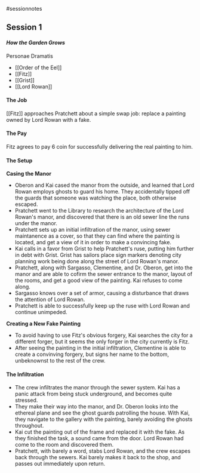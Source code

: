 #sessionnotes

## Session 1
#### *How the Garden Grows*

Personae Dramatis
- [[Order of the Eel]]
- [[Fitz]]
- [[Grist]]
- [[Lord Rowan]]

#### The Job
[[Fitz]] approaches Pratchett about a simple swap job: replace a painting owned by Lord Rowan with a fake. 

#### The Pay
Fitz agrees to pay 6 coin for successfully delivering the real painting to him.

#### The Setup
**Casing the Manor**
- Oberon and Kai cased the manor from the outside, and learned that Lord Rowan employs ghosts to guard his home. They accidentally tipped off the guards that someone was watching the place, both otherwise escaped.
- Pratchett went to the Library to research the architecture of the Lord Rowan's manor, and discovered that there is an old sewer line the runs under the manor. 
- Pratchett sets up an initial infiltration of the manor, using sewer maintanence as a cover, so that they can find where the painting is located, and get a view of it in order to make a convincing fake. 
- Kai calls in a favor from Grist to help Pratchett's ruse, putting him further in debt with Grist. Grist has sailors place sign markers denoting city planning work being done along the street of Lord Rowan's manor.
- Pratchett, along with Sargasso, Clementine, and Dr. Oberon, get into the manor and are able to cofirm the sewer entrance to the manor, layout of the rooms, and get a good view of the painting. Kai refuses to come along.
- Sargasso knows over a set of armor, causing a disturbance that draws the attention of Lord Rowan. 
- Pratchett is able to successfully keep up the ruse with Lord Rowan and continue unimpeded.

**Creating a New Fake Painting**
- To avoid having to use Fitz's obvious forgery, Kai searches the city for a different forger, but it seems the only forger in the city currently is Fitz.
- After seeing the painting in the initial infiltration, Clementine is able to create a convinving forgery, but signs her name to the bottom, unbeknownst to the rest of the crew.

#### The Infiltration
- The crew infiltrates the manor through the sewer system. Kai has a panic attack from being stuck underground, and becomes quite stressed.
- They make their way into the manor, and Dr. Oberon looks into the ethereal plane and see the ghost guards patrolling the house. With Kai, they navigate to the gallery with the painting, barely avoiding the ghosts throughout. 
- Kai cut the painting out of the frame and replaced it with the fake. As they finished the task, a sound came from the door. Lord Rowan had come to the room and discovered them.
- Pratchett, with barely a word, stabs Lord Rowan, and the crew escapes back through the sewers. Kai barely makes it back to the shop, and passes out immediately upon return.